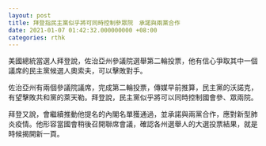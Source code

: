 ```yaml
---
layout: post
title: 拜登指民主黨似乎將可同時控制參眾院　承諾與兩黨合作
date: 2021-01-07 01:42:32.000000000 +08:00
categories: rthk
---
```


美國總統當選人拜登說，佐治亞州參議院選舉第二輪投票，他有信心爭取其中一個議席的民主黨候選人奧索夫，可以擊敗對手。

佐治亞州有兩個參議院議席，完成第二輪投票，傳媒早前推算，民主黨的沃諾克，有望擊敗共和黨的萊天勒。拜登說，民主黨似乎將可以同時控制國會參、眾兩院。

拜登又說，會繼續推動他提名的內閣名單獲通過，並承諾與兩黨合作，應對新型肺炎疫情。他形容當國會稍後召開聯席會議，確認各州選舉人的大選投票結果，就是時候揭開新一頁。
